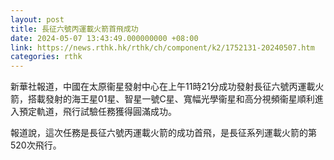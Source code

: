 ```yaml
---
layout: post
title: 長征六號丙運載火箭首飛成功
date: 2024-05-07 13:43:49.000000000 +08:00
link: https://news.rthk.hk/rthk/ch/component/k2/1752131-20240507.htm
categories: rthk
---
```


新華社報道，中國在太原衞星發射中心在上午11時21分成功發射長征六號丙運載火箭，搭載發射的海王星01星、智星一號C星、寬幅光學衞星和高分視頻衞星順利進入預定軌道，飛行試驗任務獲得圓滿成功。

報道說，這次任務是長征六號丙運載火箭的成功首飛，是長征系列運載火箭的第520次飛行。
